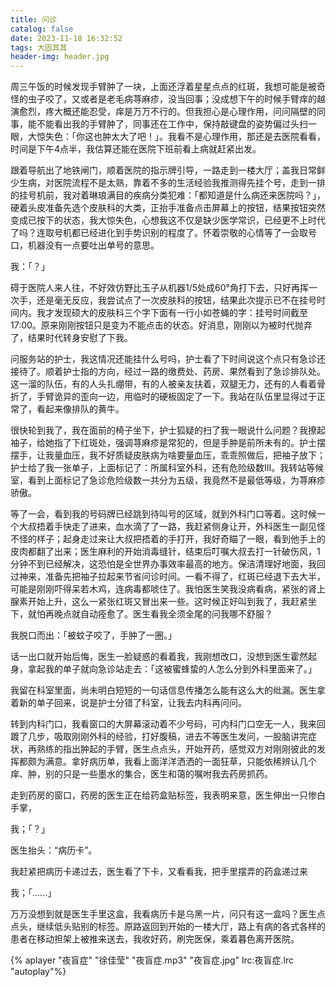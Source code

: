 ```yaml
---
title: 问诊
catalog: false
date: 2023-11-18 16:32:52
tags: 大固其其
header-img: header.jpg
---
```


周三午饭的时候发现手臂肿了一块，上面还浮着星星点点的红斑，我想可能是被奇怪的虫子咬了，又或者是老毛病荨麻疹，没当回事；没成想下午的时候手臂痒的越演愈烈，疼大概还能忍受，痒是万万不行的。但我担心是心理作用，问问隔壁的同事，能不能看出我的手臂肿了，同事还在工作中，保持敲键盘的姿势偏过头扫一眼，大惊失色：「你这也肿太大了吧！」。我看不是心理作用，那还是去医院看看，时间是下午4点半，我估算还能在医院下班前看上病就赶紧出发。

跟着导航出了地铁闸门，顺着医院的指示牌引导，一路走到一楼大厅；盖我日常鲜少生病，对医院流程不是太熟，靠着不多的生活经验我推测得先挂个号，走到一排的挂号机前，我对着琳琅满目的疾病分类犯难：「都知道是什么病还来医院吗？」，硬着头皮准备先选个皮肤科的大类，正抬手准备点击屏幕上的按钮，结果按钮突然变成已按下的状态，我大惊失色，心想我这不仅是缺少医学常识，已经更不上时代了吗？连取号机都已经进化到手势识别的程度了。怀着崇敬的心情等了一会取号口，机器没有一点要吐出单号的意思。

我：「？」

碍于医院人来人往，不好效仿野比玉子从机器1/5处成60°角打下去，只好再挥一次手，还是毫无反应，我尝试点了一次皮肤科的按钮，结果此次提示已不在挂号时间内。我才发现硕大的皮肤科三个字下面有一行小如苍蝇的字：挂号时间截至17:00。原来刚刚按钮只是变为不能点击的状态。好消息，刚刚以为被时代抛弃了，结果时代转身安慰了下我。

问服务站的护士，我这情况还能挂什么号吗，护士看了下时间说这个点只有急诊还接待了。顺着护士指的方向，经过一路的缴费处、药房、果然看到了急诊排队处。这一溜的队伍，有的人头扎绷带，有的人被亲友扶着，双腿无力，还有的人看着骨折了，手臂诡异的歪向一边，用临时的硬板固定了一下。我站在队伍里显得过于正常了，看起来像排队的黄牛。

很快轮到我了，我在面前的椅子坐下，护士狐疑的扫了我一眼说什么问题？我撩起袖子，给她指了下红斑处，强调荨麻疹是常犯的，但是手肿是前所未有的。护士摆摆手，让我量血压，我不好质疑皮肤病为啥要量血压，乖乖照做后，把袖子放下；护士给了我一张单子，上面标记了：所属科室外科，还有危险级数Ⅲ。我转站等候室，看到上面标记了急诊危险级数一共分为五级，我竟然不是最低等级，为荨麻疹骄傲。

等了一会，看到我的号码牌已经跳到待叫号的区域，就到外科门口等着。这时候一个大叔捂着手快走了进来，血水滴了了一路，我赶紧侧身让开，外科医生一副见怪不怪的样子；起身走过来让大叔把捂着的手打开，我好奇瞄了一眼，看到他手上的皮肉都翻了出来；医生麻利的开始消毒缝针，结束后叮嘱大叔去打一针破伤风，1分钟不到已经解决，这恐怕是全世界办事效率最高的地方。保洁清理好地面，我回过神来，准备先把袖子拉起来节省问诊时间。一看不得了，红斑已经退下去大半，可能是刚刚吓得呆若木鸡，连病毒都唬住了。我怕医生笑我没病看病，紧张的肾上腺素开始上升，这么一紧张红斑又冒出来一些。这时候正好叫到我了，我赶紧坐下，就怕再晚点就自动痊愈了。医生看我全须全尾的问我哪不舒服？

我脱口而出：「被蚊子咬了，手肿了一圈。」

话一出口就开始后悔，医生一脸疑惑的看着我，我刚想改口，没想到医生霍然起身，拿起我的单子就向急诊站走去：「这被蜜蜂蛰的人怎么分到外科里面来了。」

我留在科室里面，尚未明白短短的一句话信息传播怎么能有这么大的纰漏。医生拿着新的单子回来，说是护士分错了科室，让我去内科再问问。

转到内科门口，我看窗口的大屏幕滚动着不少号码，可内科门口空无一人，我来回踱了几步，吸取刚刚外科的经验，打好腹稿，进去不等医生发问，一股脑讲完症状，再熟练的指出肿起的手臂，医生点点头，开始开药，感觉双方对刚刚彼此的发挥都颇为满意。拿好病历单，我看上面洋洋洒洒的一面狂草，只能依稀辨认几个痒、肿，别的只是一些墨水的集合，医生和蔼的嘱咐我去药房抓药。

走到药房的窗口，药房的医生正在给药盒贴标签，我表明来意，医生伸出一只惨白手掌，

我；「？」

医生抬头：“病历卡”。

我赶紧把病历卡递过去，医生看了下卡，又看看我，把手里摆弄的药盒递过来

我；「......」

万万没想到就是医生手里这盒，我看病历卡是乌黑一片，问只有这一盒吗？医生点点头，继续低头贴别的标签。原路返回到开始的一楼大厅，路上有病的各式各样的患者在移动担架上被推来送去，我收好药，刷完医保，乘着暮色离开医院。

{% aplayer "夜盲症" "徐佳莹" "夜盲症.mp3" "夜盲症.jpg" lrc:夜盲症.lrc "autoplay"%}